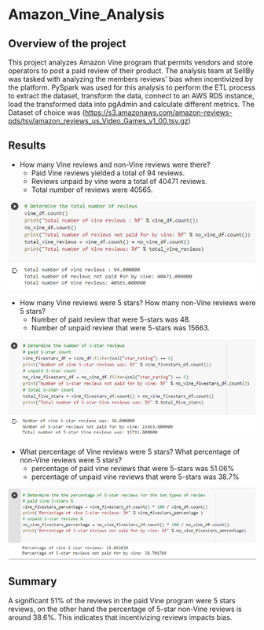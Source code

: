 # Amazon_Vine_Analysis
## Overview of the project

This project analyzes Amazon Vine program that permits vendors and store operators to post a paid review of their product. The analysis team at SellBy was tasked with analyzing the members reviews' bias when incentivized by the platform.
PySpark was used for this analysis to perform the ETL process to extract the dataset, transform the data, connect to an AWS RDS instance, load the transformed data into pgAdmin and calculate different metrics.
The Dataset of choice was (https://s3.amazonaws.com/amazon-reviews-pds/tsv/amazon_reviews_us_Video_Games_v1_00.tsv.gz)

## Results

- How many Vine reviews and non-Vine reviews were there?
  - Paid Vine reviews yielded a total of 94 reviews.
  - Reviews unpaid by vine were a total of 40471 reviews.
  - Total number of reviews were 40565.
  
![Number of Reviews](https://github.com/A-Mossa/Amazon_Vine_Analysis/blob/main/Imgs/number%20of%20reviews.png)

- How many Vine reviews were 5 stars? How many non-Vine reviews were 5 stars?
  - Number of paid review that were 5-stars was 48.
  - Number of unpaid review that were 5-stars was 15663.

![Number of 5-stars Reviews](https://github.com/A-Mossa/Amazon_Vine_Analysis/blob/main/Imgs/number%20of%205-star%20reviews.png)

- What percentage of Vine reviews were 5 stars? What percentage of non-Vine reviews were 5 stars?
  - percentage of paid vine reviews that were 5-stars was 51.06%
  - percentage of unpaid vine reviews that were 5-stars was 38.7%

![percent of 5-stars Reviews](https://github.com/A-Mossa/Amazon_Vine_Analysis/blob/main/Imgs/5star%25%20of%20total.png)

## Summary

A significant 51% of the reviews in the paid Vine program were 5 stars reviews, on the other hand the percentage of 5-star non-Vine reviews is around 38.6%. This indicates that incentivizing reviews impacts bias.

